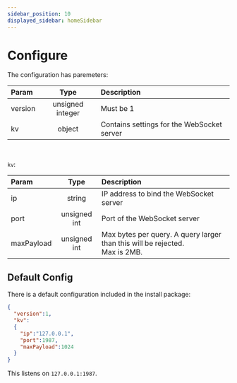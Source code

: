 ```yaml
---
sidebar_position: 10
displayed_sidebar: homeSidebar
---
```


# Configure

The configuration has paremeters:

|Param|Type|Description|
|:---|:---:|:---|
|version|unsigned integer|Must be 1|
|kv|object|Contains settings for the WebSocket server|

<br/>

`kv`:

|Param|Type|Description|
|:---|:---:|:---|
|ip|string|IP address to bind the WebSocket server|
|port|unsigned int|Port of the WebSocket server|
|maxPayload|unsigned int|Max bytes per query. A query larger than this will be rejected.<br/> Max is 2MB.|


## Default Config

There is a default configuration included in the install package:

```json title="default.json"
{
  "version":1,
  "kv":
  {
    "ip":"127.0.0.1",
    "port":1987,
    "maxPayload":1024
  }
}
```

This listens on `127.0.0.1:1987`.
